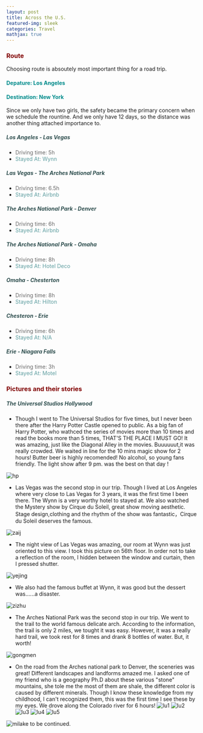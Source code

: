 ```yaml
---
layout: post
title: Across the U.S.
featured-img: sleek
categories: Travel
mathjax: true
---
```


### <font color="#800000">Route </font>
Choosing route is absoutely most important thing for a road trip.
#### <font color="#008B8B">Depature: Los Angeles </font>
#### <font color="#008B8B">Destination: New York </font>
Since we only have two girls, the safety became the primary concern when we schedule the rountine. And we only have 12 days, so the distance was another thing attached importance to.

##### <font color="#2F4F4F">Los Angeles - Las Vegas </font>
- <font color="#696969">Driving time: 5h </font>
- <font color="#5F9EA0">Stayed At: Wynn </font>

##### <font color="#2F4F4F">Las Vegas - The Arches National Park </font>
- <font color="#696969">Driving time: 6.5h </font>
- <font color="#5F9EA0">Stayed At: Airbnb </font>

##### <font color="#2F4F4F">The Arches National Park - Denver </font>
- <font color="#696969">Driving time: 6h <br /> </font>
- <font color="#5F9EA0">Stayed At: Airbnb </font>

##### <font color="#2F4F4F">The Arches National Park - Omaha </font>
- <font color="#696969">Driving time: 8h </font>
- <font color="#5F9EA0">Stayed At: Hotel Deco </font>

##### <font color="#2F4F4F">Omaha - Chesterton </font>
- <font color="#696969">Driving time: 8h </font>
- <font color="#5F9EA0">Stayed At: Hilton </font>

##### <font color="#2F4F4F">Chesteron - Erie </font>
- <font color="#696969">Driving time: 6h </font>
- <font color="#5F9EA0">Stayed At: N/A </font>

##### <font color="#2F4F4F">Erie - Niagara Falls </font>
- <font color="#696969">Driving time: 3h </font>
- <font color="#5F9EA0">Stayed At: Motel </font>

### <font color="#800000">Pictures and their stories </font>

##### <font color="#2F4F4F">The Universal Studios Hollywood</font>

- Though I went to The Universal Studios for five times, but I never been there after the Harry Potter Castle opened to public. As a big fan of Harry Potter, who wathced the series of movies more than 10 times  and read the books more than 5 times, THAT'S THE PLACE I MUST GO!
It was amazing, just like the Diagonal Alley in the movies. Buuuuuut,it was really crowded. We waited in line for
the 10 mins magic show for 2 hours!
Butter beer is highly recomended! No alcohol, so young fans friendly. The light show after 9 pm. was the best on that day !

![hp](/assets/img/posts/harrypotter.JPG)

- Las Vegas was the second stop in our trip. Though I lived at Los Angeles where very close to Las Vegas for 3 years, it was the first time I been there. The Wynn is a very worthy hotel to stayed at. We also watched the Mystery show by Cirque du Soleil, great show moving aesthetic. Stage design,clothing and the rhythm of the show was fantastic，Cirque du Soleil deserves the famous.

![zaij](/assets/img/posts/zaji1.JPG)

- The night view of Las Vegas was amazing, our room at Wynn was just oriented to this view. I took this picture on 56th floor. In order not to take a reflection of the room, I hidden between the window and curtain, then I pressed shutter.

![yejing](/assets/img/posts/vyj.jpg)

- We also had the famous buffet at Wynn, it was good but the dessert was......a disaster.

![zizhu](/assets/img/posts/zizhu.JPG)

- The Arches National Park was the second stop in our trip. We went to the trail to the world famous delicate arch. According to the information, the trail is only 2 miles, we tought it was easy. However, it was a really hard trail, we took rest for 8 times and drank 8 bottles of water.
But, it worth!

![gongmen](/assets/img/posts/sleek.jpg)

- On the road from the Arches national park to Denver, the sceneries was great! Different landscapes and landforms amazed me. I asked one of my friend who is a geography Ph.D about these various "stone" mountains, she tole me the most of them are shale, the different color is caused by different minerals. Though I know these knowledge from my childhood, I can't recognized them, this was the first time I see these by my eyes.
  We drove along the Colorado river for 6 hours!
![lu1](/assets/img/posts/A-lu1.JPG)
![lu2](/assets/img/posts/A-lu2.JPG)
![lu3](/assets/img/posts/A-lu3.JPG)
![lu4](/assets/img/posts/A-lu4.JPG)
![lu5](/assets/img/posts/A-lu5.JPG) 

![milake](/assets/img/posts/milake1.jpg)
to be continued.
